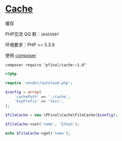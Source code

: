 # [Cache](http://pfinal.cn)

缓存

PHP交流 QQ 群：`16455997`

环境要求：PHP >= 5.3.9

使用 [composer](https://getcomposer.org/)

  ```shell
  composer require "pfinal/cache:~1.0"
  ```

  ```php
  <?php

  require 'vendor/autoload.php';

  $config = array(
      'cachePath' => './cache',
      'keyPrefix' => 'test',
  );

  $fileCache = new \PFinal\Cache\FileCache($config);

  $fileCache->set('name', 'Ethan');

  echo $fileCache->get('name');

  ```